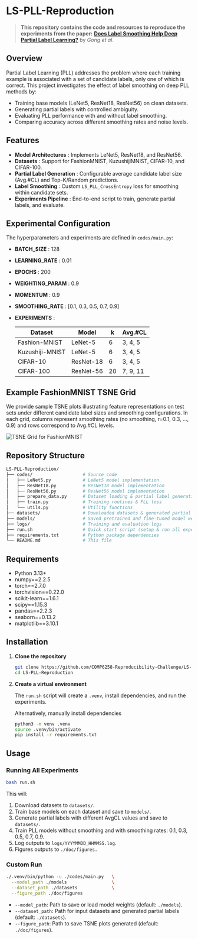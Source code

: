 # LS-PLL-Reproduction

> **This repository contains the code and resources to reproduce the experiments from the paper:**
> **[Does Label Smoothing Help Deep Partial Label Learning?](https://openreview.net/pdf?id=drjjxmi2Ha)** by _Gong et al_.

## Overview

Partial Label Learning (PLL) addresses the problem where each training example is associated with a set of candidate labels, only one of which is correct. This project investigates the effect of label smoothing on deep PLL methods by:

* Training base models (LeNet5, ResNet18, ResNet56) on clean datasets.
* Generating partial labels with controlled ambiguity.
* Evaluating PLL performance with and without label smoothing.
* Comparing accuracy across different smoothing rates and noise levels.

## Features

* **Model Architectures** : Implements LeNet5, ResNet18, and ResNet56.
* **Datasets** : Support for FashionMNIST, KuzushijiMNIST, CIFAR-10, and CIFAR-100.
* **Partial Label Generation** : Configurable average candidate label size (Avg.#CL) and Top-K/Random predictions.
* **Label Smoothing** : Custom `LS_PLL_CrossEntropy` loss for smoothing within candidate sets.
* **Experiments Pipeline** : End-to-end script to train, generate partial labels, and evaluate.

## Experimental Configuration

The hyperparameters and experiments are defined in `codes/main.py`:

* **BATCH_SIZE** : 128
* **LEARNING_RATE** : 0.01
* **EPOCHS** : 200
* **WEIGHTING_PARAM** : 0.9
* **MOMENTUM** : 0.9
* **SMOOTHING_RATE** : [0.1, 0.3, 0.5, 0.7, 0.9]
* **EXPERIMENTS** :
  
  | Dataset | Model | k | Avg.#CL |
  | ---- | ---- | ---- | ---- |
  | Fashion-MNIST | LeNet-5 | 6 | 3, 4, 5 |
  | Kuzushiji-MNIST | LeNet-5 | 6 | 3, 4, 5 |
  | CIFAR-10 | ResNet-18 | 6 | 3, 4, 5 |
  | CIFAR-100 | ResNet-56 | 20 | 7, 9, 11 |

## Example FashionMNIST TSNE Grid

We provide sample TSNE plots illustrating feature representations on test sets under different candidate label sizes and smoothing configurations. In each grid, columns represent smoothing rates (no smoothing, r=0.1, 0.3, …, 0.9) and rows correspond to Avg.#CL levels.

![TSNE Grid for FashionMNIST](doc/figures/tsne_grid_FashionMNIST.png)

## Repository Structure

```bash
LS-PLL-Reproduction/
├── codes/                   # Source code
│   ├── LeNet5.py            # LeNet5 model implementation
│   ├── ResNet18.py          # ResNet18 model implementation
│   ├── ResNet56.py          # ResNet56 model implementation
│   ├── prepare_data.py      # Dataset loading & partial label generation
│   ├── train.py             # Training routines & PLL loss
│   └── utils.py             # Utility functions
├── datasets/                # Downloaded datasets & generated partial labels
├── models/                  # Saved pretrained and fine-tuned model weights
├── logs/                    # Training and evaluation logs
├── run.sh                   # Quick start script (setup & run all experiments)
├── requirements.txt         # Python package dependencies
└── README.md                # This file
```

## Requirements

* Python 3.13+
* numpy==2.2.5
* torch==2.7.0
* torchvision==0.22.0
* scikit-learn==1.6.1
* scipy==1.15.3
* pandas==2.2.3
* seaborn==0.13.2
* matplotlib==3.10.1

## Installation

1. **Clone the repository**

   ```bash
   git clone https://github.com/COMP6258-Reproducibility-Challenge/LS-PLL-Reproduction.git
   cd LS-PLL-Reproduction
   ```

2. **Create a virtual environment**

   The `run.sh` script will create a `.venv`, install dependencies, and run the experiments.

   Alternatively, manually install dependencies

   ```bash
   python3 -m venv .venv
   source .venv/bin/activate
   pip install -r requirements.txt
   ```

## Usage

### Running All Experiments

```bash
bash run.sh
```

This will:

1. Download datasets to `datasets/`.
2. Train base models on each dataset and save to `models/`.
3. Generate partial labels with different AvgCL values and save to `datasets/`.
4. Train PLL models without smoothing and with smoothing rates: 0.1, 0.3, 0.5, 0.7, 0.9.
5. Log outputs to `logs/YYYYMMDD_HHMMSS.log`.
6. Figures outputs to `./doc/figures.`

### Custom Run

```bash
./.venv/bin/python -u ./codes/main.py   \
  --model_path ./models                 \
  --dataset_path ./datasets             \
  --figure_path ./doc/figures
```

* `--model_path`: Path to save or load model weights (default: `./models`).
* `--dataset_path`: Path for input datasets and generated partial labels (default: `./datasets`).
* `--figure_path`: Path to save TSNE plots generated (default: `./doc/figures`).
